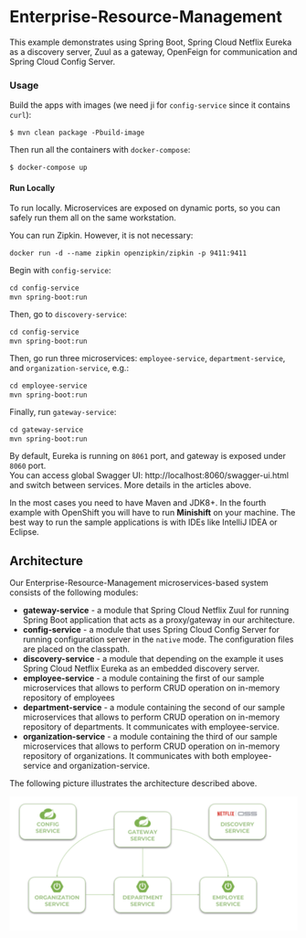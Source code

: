 # Enterprise-Resource-Management

This example demonstrates using Spring Boot, Spring Cloud Netflix Eureka as a discovery server, Zuul as a gateway, OpenFeign for communication and Spring Cloud Config Server.

### Usage

Build the apps with images (we need ji for `config-service` since it contains `curl`):
```shell
$ mvn clean package -Pbuild-image
```

Then run all the containers with `docker-compose`:
```shell
$ docker-compose up
```

#### Run Locally

To run locally. Microservices are exposed on dynamic ports, so you can safely run them all on the same workstation.

You can run Zipkin. However, it is not necessary:
```shell
docker run -d --name zipkin openzipkin/zipkin -p 9411:9411
```

Begin with `config-service`:
```shell
cd config-service
mvn spring-boot:run
```

Then, go to `discovery-service`:
```shell
cd config-service
mvn spring-boot:run
```

Then, go run three microservices: `employee-service`, `department-service`, and `organization-service`, e.g.:
```shell
cd employee-service
mvn spring-boot:run
```

Finally, run `gateway-service`:
```shell
cd gateway-service
mvn spring-boot:run
```

By default, Eureka is running on `8061` port, and gateway is exposed under `8060` port.\
You can access global Swagger UI: http://localhost:8060/swagger-ui.html and switch between services. More details in the articles above.


In the most cases you need to have Maven and JDK8+. In the fourth example with OpenShift you will have to run **Minishift** on your machine. The best way to run the sample applications is with IDEs like IntelliJ IDEA or Eclipse.

## Architecture

Our Enterprise-Resource-Management microservices-based system consists of the following modules:
- **gateway-service** - a module that Spring Cloud Netflix Zuul for running Spring Boot application that acts as a proxy/gateway in our architecture.
- **config-service** - a module that uses Spring Cloud Config Server for running configuration server in the `native` mode. The configuration files are placed on the classpath.
- **discovery-service** - a module that depending on the example it uses Spring Cloud Netflix Eureka as an embedded discovery server.
- **employee-service** - a module containing the first of our sample microservices that allows to perform CRUD operation on in-memory repository of employees
- **department-service** - a module containing the second of our sample microservices that allows to perform CRUD operation on in-memory repository of departments. It communicates with employee-service.
- **organization-service** - a module containing the third of our sample microservices that allows to perform CRUD operation on in-memory repository of organizations. It communicates with both employee-service and organization-service.

The following picture illustrates the architecture described above.

<img src="https://github.com/sunilKmishra18/Enterprise-Resource-Management/blob/main/project_microservice.png" title="Architecture"><br/>
